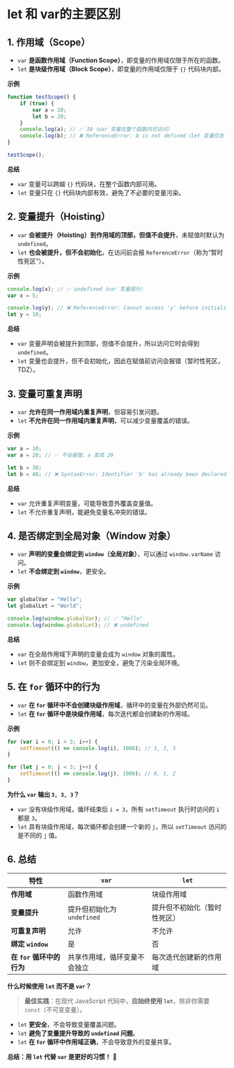 # let 和 var的主要区别

## 1. 作用域（Scope）

- `var` **是函数作用域（Function Scope）**，即变量的作用域仅限于所在的函数。
- `let` **是块级作用域（Block Scope）**，即变量的作用域仅限于 `{}` 代码块内部。

**示例**

```javascript
function testScope() {
    if (true) {
        var a = 10;
        let b = 20;
    }
    console.log(a); // ✅ 10（var 变量在整个函数内可访问）
    console.log(b); // ❌ ReferenceError: b is not defined（let 变量仅在 if 代码块内有效）
}

testScope();
```

**总结**

- `var` 变量可以跨越 `{}` 代码块，在整个函数内部可用。
- `let` 变量只在 `{}` 代码块内部有效，避免了不必要的变量污染。

## 2. 变量提升（Hoisting）

- `var` **会被提升（Hoisting）到作用域的顶部，但值不会提升**，未赋值时默认为 `undefined`。
- `let` **也会被提升，但不会初始化**，在访问前会报 `ReferenceError`（称为“暂时性死区”）。

**示例**

```javascript
console.log(x); // ✅ undefined（var 变量提升）
var x = 5;

console.log(y); // ❌ ReferenceError: Cannot access 'y' before initialization
let y = 10;
```

**总结**

- `var` 变量声明会被提升到顶部，但值不会提升，所以访问它时会得到 `undefined`。
- `let` 变量也会提升，但不会初始化，因此在赋值前访问会报错（暂时性死区，TDZ）。

## 3. 变量可重复声明

- `var` **允许在同一作用域内重复声明**，但容易引发问题。
- `let` **不允许在同一作用域内重复声明**，可以减少变量覆盖的错误。

**示例**

```javascript
var a = 10;
var a = 20; // ✅ 不会报错，a 变成 20

let b = 30;
let b = 40; // ❌ SyntaxError: Identifier 'b' has already been declared
```

**总结**

- `var` 允许重复声明变量，可能导致意外覆盖变量值。
- `let` 不允许重复声明，能避免变量名冲突的错误。

## 4. 是否绑定到全局对象（Window 对象）

- `var` **声明的变量会绑定到 `window`（全局对象）**，可以通过 `window.varName` 访问。
- `let` **不会绑定到 `window`**，更安全。

**示例**

```javascript
var globalVar = "Hello";
let globalLet = "World";

console.log(window.globalVar); // ✅ "Hello"
console.log(window.globalLet); // ❌ undefined
```

**总结**

- `var` 在全局作用域下声明的变量会成为 `window` 对象的属性。
- `let` 则不会绑定到 `window`，更加安全，避免了污染全局环境。

## 5. 在 `for` 循环中的行为

- `var` **在 `for` 循环中不会创建块级作用域**，循环中的变量在外部仍然可见。
- `let` **在 `for` 循环中是块级作用域**，每次迭代都会创建新的作用域。

**示例**

```javascript
for (var i = 0; i < 3; i++) {
    setTimeout(() => console.log(i), 1000); // 3, 3, 3
}

for (let j = 0; j < 3; j++) {
    setTimeout(() => console.log(j), 1000); // 0, 1, 2
}
```

**为什么 `var` 输出 `3, 3, 3`？**

- `var` 没有块级作用域，循环结束后 `i = 3`，所有 `setTimeout` 执行时访问的 `i` 都是 `3`。
- `let` 具有块级作用域，每次循环都会创建一个新的 `j`，所以 `setTimeout` 访问的是不同的 `j` 值。

## 6. 总结

| 特性                      | `var`                        | `let`                        |
| ------------------------- | ---------------------------- | ---------------------------- |
| **作用域**                | 函数作用域                   | 块级作用域                   |
| **变量提升**              | 提升但初始化为 `undefined`   | 提升但不初始化（暂时性死区） |
| **可重复声明**            | 允许                         | 不允许                       |
| **绑定 `window`**         | 是                           | 否                           |
| **在 `for` 循环中的行为** | 共享作用域，循环变量不会独立 | 每次迭代创建新的作用域       |

**什么时候使用 `let` 而不是 `var`？**

> **最佳实践**：在现代 JavaScript 代码中，**应始终使用 `let`**，除非你需要 `const`（不可变变量）。

- `let` **更安全**，不会导致变量覆盖问题。
- `let` **避免了变量提升导致的 `undefined` 问题**。
- `let` **在 `for` 循环中作用域正确**，不会导致意外的变量共享。

**总结：用 `let` 代替 `var` 是更好的习惯！** 🚀
